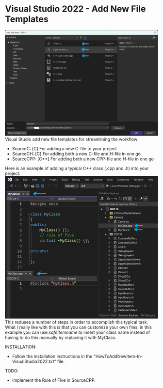 # Visual Studio 2022 - Add New File Templates
![alt text](VisualStudio-AddNewFile.png "Visual Studio Add New File")
Visual Studio add new file templates for streamlining the workflow:
- SourceC:   [C]   For adding a new C-file to your project
- SourceCH:  [C]   For adding both a new C-file and H-file in one go
- SourceCPP: [C++] For adding both a new CPP-file and H-file in one go

Here is an example of adding a typical C++ class (.cpp and .h) into your project:
![alt text](VisualStudio-AddNewFile-2.png "Visual Studio Add New File")
This reduses a number of steps in order to accomplish this typical task. What I really like with this is that you can customize your own files, in this example you can use $safeitemname$ to insert your class name instead of having to do this manually by replacing it with MyClass.

INSTALLATION:
- Follow the installation instructions in the "HowToAddNewItem-In-VisualStudio2022.txt" file.

TODO:
- Implement the Rule of Five in SourceCPP.
